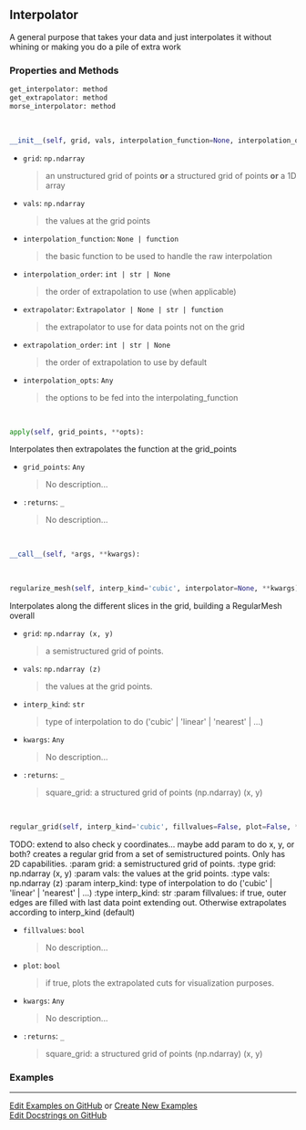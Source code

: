 ## <a id="McUtils.Zachary.Interpolator.Interpolator">Interpolator</a>
A general purpose that takes your data and just interpolates it without whining or making you do a pile of extra work

### Properties and Methods
```python
get_interpolator: method
get_extrapolator: method
morse_interpolator: method
```
<a id="McUtils.Zachary.Interpolator.Interpolator.__init__">&nbsp;</a>
```python
__init__(self, grid, vals, interpolation_function=None, interpolation_order=None, extrapolator=None, extrapolation_order=1, **interpolation_opts): 
```

- `grid`: `np.ndarray`
    >an unstructured grid of points **or** a structured grid of points **or** a 1D array
- `vals`: `np.ndarray`
    >the values at the grid points
- `interpolation_function`: `None | function`
    >the basic function to be used to handle the raw interpolation
- `interpolation_order`: `int | str | None`
    >the order of extrapolation to use (when applicable)
- `extrapolator`: `Extrapolator | None | str | function`
    >the extrapolator to use for data points not on the grid
- `extrapolation_order`: `int | str | None`
    >the order of extrapolation to use by default
- `interpolation_opts`: `Any`
    >the options to be fed into the interpolating_function

<a id="McUtils.Zachary.Interpolator.Interpolator.apply">&nbsp;</a>
```python
apply(self, grid_points, **opts): 
```
Interpolates then extrapolates the function at the grid_points
- `grid_points`: `Any`
    >No description...
- `:returns`: `_`
    >No description...

<a id="McUtils.Zachary.Interpolator.Interpolator.__call__">&nbsp;</a>
```python
__call__(self, *args, **kwargs): 
```

<a id="McUtils.Zachary.Interpolator.Interpolator.regularize_mesh">&nbsp;</a>
```python
regularize_mesh(self, interp_kind='cubic', interpolator=None, **kwargs): 
```
Interpolates along the different slices in the grid, building a RegularMesh overall
- `grid`: `np.ndarray (x, y)`
    >a semistructured grid of points.
- `vals`: `np.ndarray (z)`
    >the values at the grid points.
- `interp_kind`: `str`
    >type of interpolation to do ('cubic' | 'linear' | 'nearest' | ...)
- `kwargs`: `Any`
    >No description...
- `:returns`: `_`
    >square_grid: a structured grid of points (np.ndarray) (x, y)

<a id="McUtils.Zachary.Interpolator.Interpolator.regular_grid">&nbsp;</a>
```python
regular_grid(self, interp_kind='cubic', fillvalues=False, plot=False, **kwargs): 
```
TODO: extend to also check y coordinates... maybe add param to do x, y, or both?
        creates a regular grid from a set of semistructured points. Only has 2D capabilities.
        :param grid: a semistructured grid of points.
        :type grid: np.ndarray (x, y)
        :param vals: the values at the grid points.
        :type vals: np.ndarray (z)
        :param interp_kind: type of interpolation to do ('cubic' | 'linear' | 'nearest' | ...)
        :type interp_kind: str
        :param fillvalues: if true, outer edges are filled with last data point extending out.
         Otherwise extrapolates according to interp_kind (default)
- `fillvalues`: `bool`
    >No description...
- `plot`: `bool`
    >if true, plots the extrapolated cuts for visualization purposes.
- `kwargs`: `Any`
    >No description...
- `:returns`: `_`
    >square_grid: a structured grid of points (np.ndarray) (x, y)

### Examples


___

[Edit Examples on GitHub](https://github.com/McCoyGroup/References/edit/gh-pages/Documentation/examples/McUtils/Zachary/Interpolator/Interpolator.md) or 
[Create New Examples](https://github.com/McCoyGroup/References/new/gh-pages/?filename=Documentation/examples/McUtils/Zachary/Interpolator/Interpolator.md) <br/>
[Edit Docstrings on GitHub](https://github.com/McCoyGroup/McUtils/edit/master/Zachary/Interpolator.py?message=Update%20Docs)